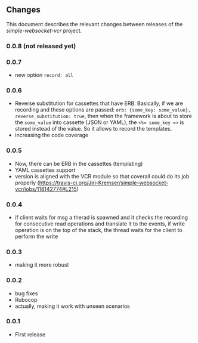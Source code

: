 ## Changes

This document describes the relevant changes between releases of the
_simple-websocket-vcr_ project.

### 0.0.8 (not released yet)

### 0.0.7
* new option `record: all`

### 0.0.6
* Reverse substitution for cassettes that have ERB. Basically, if we are recording and these options are passed: `erb: {some_key: some_value}, reverse_substitution: true`, then when the framework is about to store the `some_value` into cassette (JSON or YAML), the `<%= some_key =>` is stored instead of the value. So it allows to record the templates.
* increasing the code coverage

### 0.0.5
* Now, there can be ERB in the cassettes (templating)
* YAML cassettes support
* version is aligned with the VCR module so that coverall could do its job properly (https://travis-ci.org/Jiri-Kremser/simple-websocket-vcr/jobs/118142774#L215)

### 0.0.4
* if client waits for msg a therad is spawned and it checks the recording for consecutive read operations and translate it to the events, if write operation is on the top of the stack, the thread waits for the client to perform the write

### 0.0.3
* making it more robust

### 0.0.2
* bug fixes
* Rubocop
* actually, making it work with unseen scenarios

### 0.0.1

* First release
